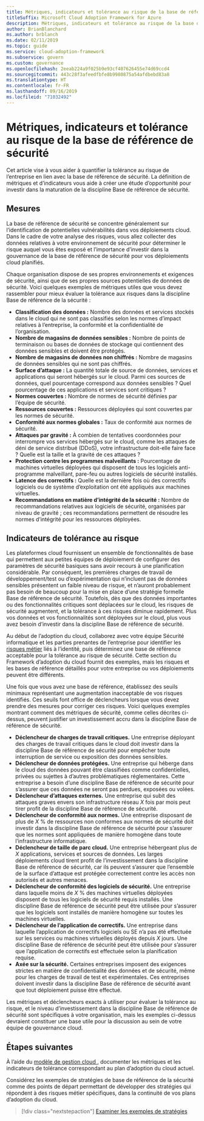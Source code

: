 ```yaml
---
title: Métriques, indicateurs et tolérance au risque de la base de référence de sécurité
titleSuffix: Microsoft Cloud Adoption Framework for Azure
description: Métriques, indicateurs et tolérance au risque de la base de référence de sécurité
author: BrianBlanchard
ms.author: brblanch
ms.date: 02/11/2019
ms.topic: guide
ms.service: cloud-adoption-framework
ms.subservice: govern
ms.custom: governance
ms.openlocfilehash: 2eeab224a9f025b9e93cf407626455e74d69ccd4
ms.sourcegitcommit: 443c28f3afeedfbfe8b9980875a54afdbebd83a8
ms.translationtype: HT
ms.contentlocale: fr-FR
ms.lasthandoff: 09/16/2019
ms.locfileid: "71032492"
---
```

# <a name="security-baseline-metrics-indicators-and-risk-tolerance"></a>Métriques, indicateurs et tolérance au risque de la base de référence de sécurité

Cet article vise à vous aider à quantifier la tolérance au risque de l’entreprise en lien avec la base de référence de sécurité. La définition de métriques et d’indicateurs vous aide à créer une étude d’opportunité pour investir dans la maturation de la discipline Base de référence de sécurité.

## <a name="metrics"></a>Mesures

La base de référence de sécurité se concentre généralement sur l’identification de potentielles vulnérabilités dans vos déploiements cloud. Dans le cadre de votre analyse des risques, vous allez collecter des données relatives à votre environnement de sécurité pour déterminer le risque auquel vous êtes exposé et l’importance d’investir dans la gouvernance de la base de référence de sécurité pour vos déploiements cloud planifiés.

Chaque organisation dispose de ses propres environnements et exigences de sécurité, ainsi que de ses propres sources potentielles de données de sécurité. Voici quelques exemples de métriques utiles que vous devez rassembler pour mieux évaluer la tolérance aux risques dans la discipline Base de référence de la sécurité :

- **Classification des données :** Nombre des données et services stockés dans le cloud qui ne sont pas classifiés selon les normes d’impact relatives à l’entreprise, la conformité et la confidentialité de l’organisation.
- **Nombre de magasins de données sensibles :** Nombre de points de terminaison ou bases de données de stockage qui contiennent des données sensibles et doivent être protégés.
- **Nombre de magasins de données non chiffrés :** Nombre de magasins de données sensibles qui ne sont pas chiffrés.
- **Surface d’attaque :** La quantité totale de source de données, services et applications qui seront hébergés sur le cloud. Parmi ces sources de données, quel pourcentage correspond aux données sensibles ? Quel pourcentage de ces applications et services sont critiques ?
- **Normes couvertes :** Nombre de normes de sécurité définies par l’équipe de sécurité.
- **Ressources couvertes :** Ressources déployées qui sont couvertes par les normes de sécurité.
- **Conformité aux normes globales :** Taux de conformité aux normes de sécurité.
- **Attaques par gravité :** À combien de tentatives coordonnées pour interrompre vos services hébergés sur le cloud, comme les attaques de déni de service distribué (DDoS), votre infrastructure doit-elle faire face ? Quelle est la taille et la gravité de ces attaques ?
- **Protection contre les programmes malveillants :** Pourcentage de machines virtuelles déployées qui disposent de tous les logiciels anti-programme malveillant, pare-feu ou autres logiciels de sécurité installés.
- **Latence des correctifs :** Quelle est la dernière fois où des correctifs logiciels ou de système d’exploitation ont été appliqués aux machines virtuelles.
- **Recommandations en matière d’intégrité de la sécurité :** Nombre de recommandations relatives aux logiciels de sécurité, organisées par niveau de gravité ; ces recommandations permettent de résoudre les normes d’intégrité pour les ressources déployées.

## <a name="risk-tolerance-indicators"></a>Indicateurs de tolérance au risque

Les plateformes cloud fournissent un ensemble de fonctionnalités de base qui permettent aux petites équipes de déploiement de configurer des paramètres de sécurité basiques sans avoir recours à une planification considérable. Par conséquent, les premières charges de travail de développement/test ou d’expérimentation qui n’incluent pas de données sensibles présentent un faible niveau de risque, et n’auront probablement pas besoin de beaucoup pour la mise en place d’une stratégie formelle Base de référence de sécurité. Toutefois, dès que des données importantes ou des fonctionnalités critiques sont déplacées sur le cloud, les risques de sécurité augmentent, et la tolérance à ces risques diminue rapidement. Plus vos données et vos fonctionnalités sont déployées sur le cloud, plus vous avez besoin d’investir dans la discipline Base de référence de sécurité.

Au début de l’adoption du cloud, collaborez avec votre équipe Sécurité informatique et les parties prenantes de l’entreprise pour identifier les [risques métier](./business-risks.md) liés à l’identité, puis déterminez une base de référence acceptable pour la tolérance au risque de sécurité. Cette section du Framework d’adoption du cloud fournit des exemples, mais les risques et les bases de référence détaillés pour votre entreprise ou vos déploiements peuvent être différents.

Une fois que vous avez une base de référence, établissez des seuils minimaux représentant une augmentation inacceptable de vos risques identifiés. Ces seuils font office de déclencheurs lorsque vous devez prendre des mesures pour corriger ces risques. Voici quelques exemples montrant comment des métriques de sécurité, comme celles décrites ci-dessus, peuvent justifier un investissement accru dans la discipline Base de référence de sécurité.

- **Déclencheur de charges de travail critiques.** Une entreprise déployant des charges de travail critiques dans le cloud doit investir dans la discipline Base de référence de sécurité pour empêcher toute interruption de service ou exposition des données sensibles.
- **Déclencheur de données protégées.** Une entreprise qui héberge dans le cloud des données pouvant être classifiées comme confidentielles, privées ou sujettes à d’autres problématiques réglementaires. Cette entreprise a besoin d’une discipline Base de référence de sécurité pour s’assurer que ces données ne seront pas perdues, exposées ou volées.
- **Déclencheur d’attaques externes.** Une entreprise qui subit des attaques graves envers son infrastructure réseau _X_ fois par mois peut tirer profit de la discipline Base de référence de sécurité.
- **Déclencheur de conformité aux normes.** Une entreprise disposant de plus de _X_ % de ressources non conformes aux normes de sécurité doit investir dans la discipline Base de référence de sécurité pour s’assurer que les normes sont appliquées de manière homogène dans toute l’infrastructure informatique.
- **Déclencheur de taille de parc cloud.** Une entreprise hébergeant plus de _X_ applications, services et sources de données. Les larges déploiements cloud tirent profit de l’investissement dans la discipline Base de référence de sécurité, car ils peuvent s’assurer que l’ensemble de la surface d’attaque est protégée correctement contre les accès non autorisés et autres menaces.
- **Déclencheur de conformité des logiciels de sécurité.** Une entreprise dans laquelle moins de _X_ % des machines virtuelles déployées disposent de tous les logiciels de sécurité requis installés. Une discipline Base de référence de sécurité peut être utilisée pour s’assurer que les logiciels sont installés de manière homogène sur toutes les machines virtuelles.
- **Déclencheur de l’application de correctifs.** Une entreprise dans laquelle l’application de correctifs logiciels ou SE n’a pas été effectuée sur les services ou machines virtuelles déployés depuis _X_ jours. Une discipline Base de référence de sécurité peut être utilisée pour s’assurer que l’application de correctifs est effectuée selon la planification requise.
- **Axée sur la sécurité.** Certaines entreprises imposent des exigences strictes en matière de confidentialité des données et de sécurité, même pour les charges de travail de test et expérimentales. Ces entreprises doivent investir dans la discipline Base de référence de sécurité avant que tout déploiement puisse être effectué.

Les métriques et déclencheurs exacts à utiliser pour évaluer la tolérance au risque, et le niveau d’investissement dans la discipline Base de référence de sécurité sont spécifiques à votre organisation, mais les exemples ci-dessus devraient constituer une base utile pour la discussion au sein de votre équipe de gouvernance cloud.

## <a name="next-steps"></a>Étapes suivantes

À l’aide du [modèle de gestion cloud ](./template.md), documenter les métriques et les indicateurs de tolérance correspondant au plan d’adoption du cloud actuel.

Considérez les exemples de stratégies de base de référence de la sécurité comme des points de départ permettant de développer des stratégies qui répondent à des risques métier spécifiques, dans la continuité de vos plans d’adoption du cloud.

> [!div class="nextstepaction"]
> [Examiner les exemples de stratégies](./policy-statements.md)
